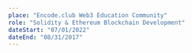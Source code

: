 ```yaml
---
place: "Encode.club Web3 Education Community"
role: "Solidity & Ethereum Blockchain Development"
dateStart: "07/01/2022"
dateEnd: "08/31/2017"
---
```

